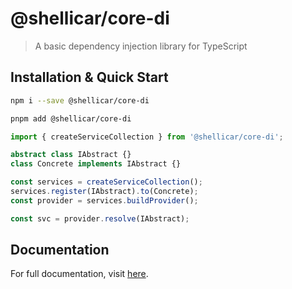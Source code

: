 # @shellicar/core-di

> A basic dependency injection library for TypeScript

## Installation & Quick Start

```sh
npm i --save @shellicar/core-di
```

```sh
pnpm add @shellicar/core-di
```

```ts
import { createServiceCollection } from '@shellicar/core-di';

abstract class IAbstract {}
class Concrete implements IAbstract {}

const services = createServiceCollection();
services.register(IAbstract).to(Concrete);
const provider = services.buildProvider();

const svc = provider.resolve(IAbstract);
```

## Documentation

For full documentation, visit [here](https://github.com/shellicar/core-di).
